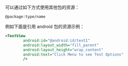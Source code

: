 可以通过如下方式使用其他包的资源：

```
@package:type/name
```

例如下面是引用 android 包的资源示例：

```xml
<TextView
        android:id="@android:id/text1"
        android:layout_width="fill_parent"
        android:layout_height="wrap_content"
        android:text="Click Menu to see Test Options"
        />
```

